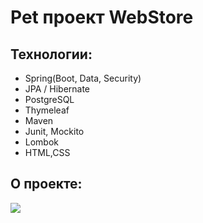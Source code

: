 # Pet проект WebStore
## Технологии:
* Spring(Boot, Data, Security)
* JPA / Hibernate
* PostgreSQL
* Thymeleaf
* Maven
* Junit, Mockito
* Lombok
* HTML,CSS
## О проекте:
<img src="screenshots/DBScheme/png">
